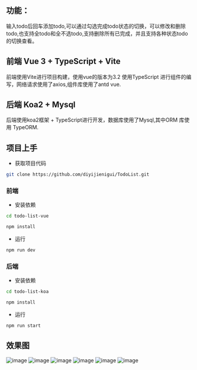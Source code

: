 ## 功能：
输入todo后回车添加todo,可以通过勾选完成todo状态的切换，可以修改和删除todo,也支持全todo和全不选todo,支持删除所有已完成，并且支持各种状态todo的切换查看。

## 前端 Vue 3 + TypeScript + Vite

前端使用Vite进行项目构建，使用vue的版本为3.2 使用TypeScript 进行组件的编写，网络请求使用了axios,组件库使用了antd vue.

## 后端 Koa2 + Mysql

后端使用koa2框架 + TypeScript进行开发，数据库使用了Mysql,其中ORM 库使用 TypeORM.

## 项目上手

- 获取项目代码

```bash
git clone https://github.com/diyijienigui/TodoList.git
```

### 前端
- 安装依赖

```bash
cd todo-list-vue

npm install
```

- 运行

```bash
npm run dev
```
### 后端
- 安装依赖
```bash
cd todo-list-koa

npm install
```
- 运行

```bash
npm run start
```
## 效果图
![image](https://user-images.githubusercontent.com/73346342/227224153-66a16ab0-59e8-4b28-a063-f2a8fb507c8b.png)
![image](https://user-images.githubusercontent.com/73346342/227224315-15cc1117-9a43-42ef-9f1f-a176174d954b.png)
![image](https://user-images.githubusercontent.com/73346342/227225918-81e50849-c675-420d-93ea-d9f3554b5c40.png)
![image](https://user-images.githubusercontent.com/73346342/227224520-f2c3476c-371a-4c30-bf3a-35662d60e4be.png)
![image](https://user-images.githubusercontent.com/73346342/227224666-2d376801-75ee-4207-9958-e75f40d52500.png)
![image](https://user-images.githubusercontent.com/73346342/227224582-7f87df77-5df0-49ca-b241-d10e7c83e52f.png)



